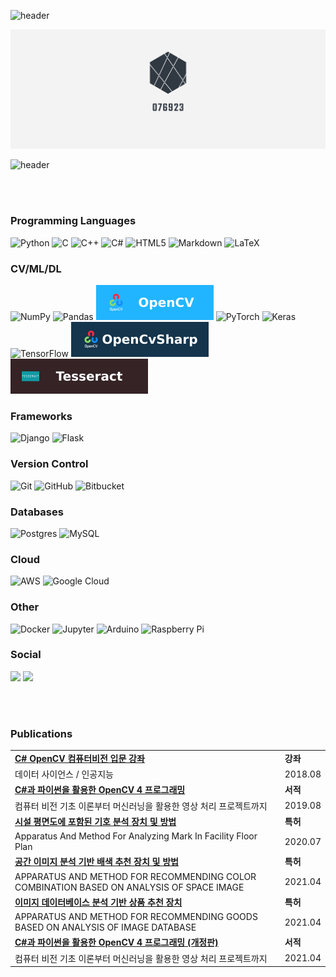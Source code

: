 ![header](https://capsule-render.vercel.app/api?type=Rect&color=auto&height=10&animation=fadeIn&section=header&text=&fontSize=60)

![logo](images/logo.png)

![header](https://capsule-render.vercel.app/api?type=Rect&color=auto&height=10&animation=fadeIn&section=header&text=&fontSize=60)

<br>
<br>

### Programming Languages

<img alt="Python" src="https://img.shields.io/badge/python%20-%2314354C.svg?&style=for-the-badge&logo=python&logoColor=white"/> <img alt="C" src="https://img.shields.io/badge/c%20-%2300599C.svg?&style=for-the-badge&logo=c&logoColor=white"/>
<img alt="C++" src="https://img.shields.io/badge/c++%20-%2300599C.svg?&style=for-the-badge&logo=c%2B%2B&ogoColor=white"/> <img alt="C#" src="https://img.shields.io/badge/c%23%20-%23239120.svg?&style=for-the-badge&logo=c-sharp&logoColor=white"/> <img alt="HTML5" src="https://img.shields.io/badge/html5%20-%23E34F26.svg?&style=for-the-badge&logo=html5&logoColor=white"/> <img alt="Markdown" src="https://img.shields.io/badge/markdown-%23000000.svg?&style=for-the-badge&logo=markdown&logoColor=white"/> <img alt="LaTeX" src="https://img.shields.io/badge/latex%20-%23008080.svg?&style=for-the-badge&logo=latex&logoColor=white"/>

### CV/ML/DL

<img alt="NumPy" src="https://img.shields.io/badge/numpy%20-%23013243.svg?&style=for-the-badge&logo=numpy&logoColor=white" /> <img alt="Pandas" src="https://img.shields.io/badge/pandas%20-%23150458.svg?&style=for-the-badge&logo=pandas&logoColor=white" /> <img alt="OpenCV" src="images/opencv.svg"> <img alt="PyTorch" src="https://img.shields.io/badge/PyTorch%20-%23EE4C2C.svg?&style=for-the-badge&logo=PyTorch&logoColor=white" /> <img alt="Keras" src="https://img.shields.io/badge/Keras%20-%23D00000.svg?&style=for-the-badge&logo=Keras&logoColor=white"/> <img alt="TensorFlow" src="https://img.shields.io/badge/TensorFlow%20-%23FF6F00.svg?&style=for-the-badge&logo=TensorFlow&logoColor=white" /> <img alt="OpenCvSharp" src="images/opencvsharp.svg"> <img alt="Tesseract" src="images/tesseract.svg">

### Frameworks

<img alt="Django" src="https://img.shields.io/badge/django%20-%23092E20.svg?&style=for-the-badge&logo=django&logoColor=white"/> <img alt="Flask" src="https://img.shields.io/badge/flask%20-%23000.svg?&style=for-the-badge&logo=flask&logoColor=white"/>

### Version Control

<img alt="Git" src="https://img.shields.io/badge/git%20-%23F05033.svg?&style=for-the-badge&logo=git&logoColor=white"/> <img alt="GitHub" src="https://img.shields.io/badge/github%20-%23121011.svg?&style=for-the-badge&logo=github&logoColor=white"/> <img alt="Bitbucket" src="https://img.shields.io/badge/bitbucket%20-%230047B3.svg?&style=for-the-badge&logo=bitbucket&logoColor=white"/>

### Databases

<img alt="Postgres" src ="https://img.shields.io/badge/postgres-%23316192.svg?&style=for-the-badge&logo=postgresql&logoColor=white"/> <img alt="MySQL" src="https://img.shields.io/badge/mysql-%2300f.svg?&style=for-the-badge&logo=mysql&logoColor=white"/>

### Cloud

<img alt="AWS" src="https://img.shields.io/badge/AWS%20-%23FF9900.svg?&style=for-the-badge&logo=amazon-aws&logoColor=white"/> <img alt="Google Cloud" src="https://img.shields.io/badge/Google%20Cloud%20-%234285F4.svg?&style=for-the-badge&logo=google-cloud&logoColor=white"/>

### Other

<img alt="Docker" src="https://img.shields.io/badge/docker%20-%230db7ed.svg?&style=for-the-badge&logo=docker&logoColor=white"/> <img alt="Jupyter" src="https://img.shields.io/badge/Jupyter%20-%23F37626.svg?&style=for-the-badge&logo=Jupyter&logoColor=white" /> <img alt="Arduino" src="https://img.shields.io/badge/-Arduino-00979D?style=for-the-badge&logo=Arduino&logoColor=white"/>
<img alt="Raspberry Pi" src="https://img.shields.io/badge/-Raspberry%20Pi-C51A4A?style=for-the-badge&logo=Raspberry-Pi"/>

### Social

<a href="mailto:s076923@gmail.com"><img src="https://img.shields.io/badge/Gmail-d14836?style=flat-square&logo=Gmail&logoColor=white&link=s076923@gmail.com"/></a>
<a href="https://076923.github.io"><img src="https://img.shields.io/badge/Tech%20Blog-11B48A?style=flat-square&logo=Vimeo&logoColor=white&link=https://076923.github.io"/></a>

<br>
<br>

### Publications

<table>
    <td colspan=1 style="text-align: left;"><b><a href="https://www.inflearn.com/course/c-opencv#">C# OpenCV 컴퓨터비전 입문 강좌</a></b></td>
	<td><b>강좌</b></td>
	<tr>
	    <td>데이터 사이언스 / 인공지능</td>
        <td>2018.08</td>
	</tr>
    <td colspan=1 style="text-align: left;"><b><a href="http://www.yes24.com/Product/Goods/77186885">C#과 파이썬을 활용한 OpenCV 4 프로그래밍</a></b></td>
	<td><b>서적</b></td>
	<tr>
	    <td>컴퓨터 비전 기초 이론부터 머신러닝을 활용한 영상 처리 프로젝트까지</td>
        <td>2019.08</td>
	</tr>
    <td colspan=1 style="text-align: left;"><b><a href="https://doi.org/10.8080/1020200091781">시설 평면도에 포함된 기호 분석 장치 및 방법</a></b></td>
	<td><b>특허</b></td>
	<tr>
	    <td>Apparatus And Method For Analyzing Mark In Facility Floor Plan</td>
        <td>2020.07</td>
	</tr>
	<td colspan=1 style="text-align: left;"><b><a href="https://doi.org/10.8080/1020200091772">공간 이미지 분석 기반 배색 추천 장치 및 방법</a></b></td>
	<td><b>특허</b></td>
	<tr>
	    <td>APPARATUS AND METHOD FOR RECOMMENDING COLOR COMBINATION BASED ON ANALYSIS OF SPACE IMAGE</td>
        <td>2021.04</td>
	</tr>
	<td colspan=1 style="text-align: left;"><b><a href="https://doi.org/10.8080/1020200091775">이미지 데이터베이스 분석 기반 상품 추천 장치</a></b></td>
	<td><b>특허</b></td>
	<tr>
	    <td>APPARATUS AND METHOD FOR RECOMMENDING GOODS BASED ON ANALYSIS OF IMAGE DATABASE</td>
        <td>2021.04</td>
	</tr>
	    <td colspan=1 style="text-align: left;"><b><a href="http://www.yes24.com/Product/Goods/99029275">C#과 파이썬을 활용한 OpenCV 4 프로그래밍 (개정판)</a></b></td>
	<td><b>서적</b></td>
	<tr>
	    <td>컴퓨터 비전 기초 이론부터 머신러닝을 활용한 영상 처리 프로젝트까지</td>
        <td>2021.04</td>
	</tr>
</table>
